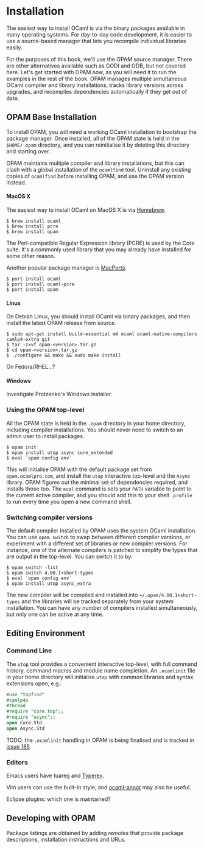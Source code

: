 # Installation

The easiest way to install OCaml is via the binary packages available in
many operating systems.  For day-to-day code development, it is easier to
use a source-based manager that lets you recompile individual libraries
easily.

For the purposes of this book, we'll use the OPAM source manager.  There are
other alternatives available such as GODI and ODB, but not covered here.  Let's
get started with OPAM now, as you will need it to run the examples in the rest
of the book.  OPAM manages multiple simultaneous OCaml compiler and library
installations, tracks library versions across upgrades, and recompiles
dependencies automatically if they get out of date.

## OPAM Base Installation

To install OPAM, you will need a working OCaml installation to bootstrap the
package manager.  Once installed, all of the OPAM state is held in the
`$HOME/.opam` directory, and you can reinitialise it by deleting this directory
and starting over.

<important>
<title>OCamlfind and OPAM</title>

OPAM maintains multiple compiler and library installations, but this can clash
with a global installation of the `ocamlfind` tool.  Uninstall any existing
copies of `ocamlfind` before installing OPAM, and use the OPAM version instead.

</important>

#### MacOS X

The easiest way to install OCaml on MacOS X is via [Homebrew](http://github.com/mxcl/homebrew).

```
$ brew install ocaml
$ brew install pcre
$ brew install opam
```

The Perl-compatible Regular Expression library (PCRE) is used by the Core
suite.  It's a commonly used library that you may already have installed for
some other reason.

Another popular package manager is [MacPorts](http://macports.org):

```
$ port install ocaml
$ port install ocaml-pcre
$ port install opam
```

#### Linux

On Debian Linux, you should install OCaml via binary packages, and then install
the latest OPAM release from source.

```
$ sudo apt-get install build-essential m4 ocaml ocaml-native-compilers camlp4-extra git
$ tar -zxvf opam-<version>.tar.gz
$ cd opam-<version>.tar.gz
$ ./configure && make && sudo make install
```

On Fedora/RHEL...?

#### Windows

Investigate Protzenko's Windows installer.

### Using the OPAM top-level

All the OPAM state is held in the `.opam` directory in your home directory,
including compiler installations. You should never need to switch to an admin
user to install packages. 

```
$ opam init
$ opam install utop async core_extended
$ eval `opam config env`
```

This will initialise OPAM with the default package set from
`opam.ocamlpro.com`, and install the `utop` interactive top-level and the
`Async` library.  OPAM figures out the minimal set of dependencies required,
and installs those too.  The `eval` command is sets your `PATH` variable to
point to the current active compiler, and you should add this to your shell
`.profile` to run every time you open a new command shell.

### Switching compiler versions

The default compiler installed by OPAM uses the system OCaml installation. You
can use `opam switch` to swap between different compiler versions, or experiment
with a different set of libraries or new compiler versions. For instance, one
of the alternate compilers is patched to simplify the types that are output
in the top-level. You can switch it to by:

```
$ opam switch -list
$ opam switch 4.00.1+short-types
$ eval `opam config env`
$ opam install utop async_extra
```

The new compiler will be compiled and installed into
`~/.opam/4.00.1+short-types` and the libraries will be tracked separately from
your system installation.  You can have any number of compilers installed
simultaneously, but only one can be active at any time.

## Editing Environment

### Command Line

The `utop` tool provides a convenient interactive top-level, with full command
history, command macros and module name completion.  An `.ocamlinit` file in
your home directory will initialise `utop` with common libraries and syntax
extensions open, e.g.:

```ocaml
#use "topfind"
#camlp4o
#thread
#require "core.top";;
#require "async";;
open Core.Std
open Async.Std
```

TODO: the `.ocamlinit` handling in OPAM is being finalised and is tracked in [issue 185](https://github.com/OCamlPro/opam/issues/185).

### Editors

Emacs users have tuareg and [Typerex](http://www.typerex.org/).

Vim users can use the built-in style, and [ocaml-annot](http://github.com/avsm/ocaml-annot) may also be useful.

Eclipse plugins: which one is maintained?

## Developing with OPAM

Package listings are obtained by adding *remotes* that provide package
descriptions, installation instructions and URLs.
